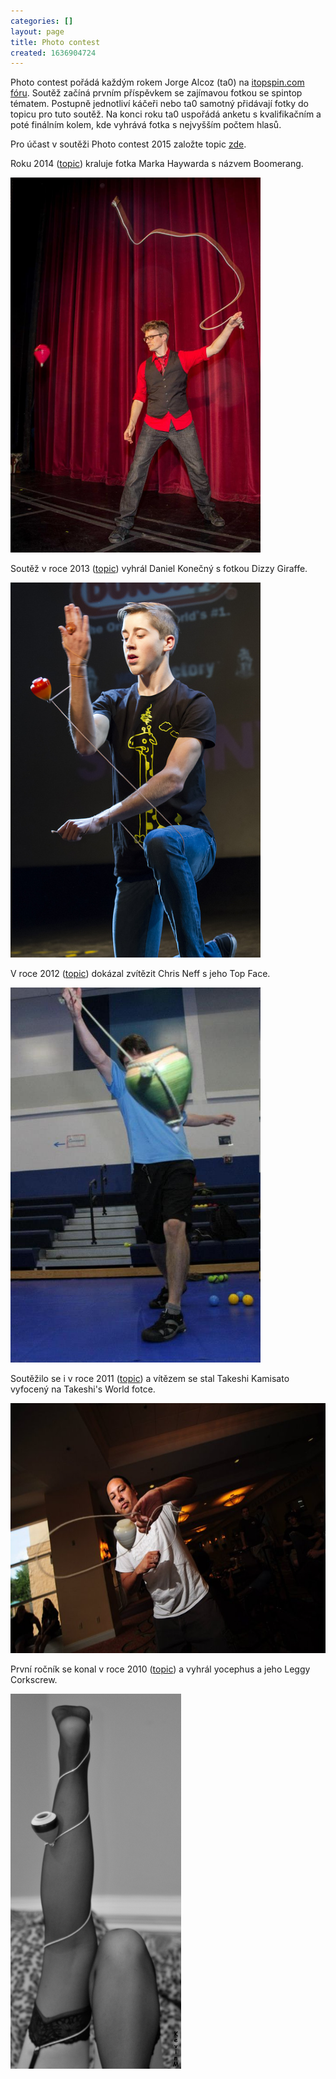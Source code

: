 ```yaml
---
categories: []
layout: page
title: Photo contest
created: 1636904724
---
```

<p>Photo contest pořádá každým rokem Jorge Alcoz (ta0) na <a href="http://www.ta0.com/forum/index.php">itopspin.com fóru</a>. Soutěž začíná prvním příspěvkem se zajímavou fotkou se spintop tématem. Postupně jednotliví káčeři nebo ta0 samotný přidávají fotky do topicu pro tuto soutěž. Na konci roku ta0 uspořádá anketu s kvalifikačním a poté finálním kolem, kde vyhrává fotka s nejvyšším počtem hlasů.</p>



<p>Pro účast v soutěži Photo contest 2015 založte topic <a href="http://www.ta0.com/forum/index.php/board,2.0.html" target="_blank">zde</a>.</p>



<p>Roku 2014 (<a href="http://www.ta0.com/forum/index.php/topic,3685.0.html" target="_blank">topic</a>) kraluje fotka Marka Haywarda s názvem Boomerang.</p>



<p><img alt="" src="/images/Photo_contest/Photo%20Contest%20-%20Boomerang.jpg" style="width: 400px; height: 600px;" /></p>



<p>Soutěž v roce 2013 (<a href="http://www.ta0.com/forum/index.php/topic,3145.0.html">topic</a>) vyhrál Daniel Konečný s fotkou Dizzy Giraffe.</p>



<p><img alt="" src="/images/Photo_contest/Photo%20contest%20-%20Dizzy%20Giraffe.jpg" style="height:600px; width:400px" /></p>



<p>V roce 2012 (<a href="http://www.ta0.com/forum/index.php/topic,2646.0.html">topic</a>) dokázal zvítězit Chris Neff s jeho Top Face.</p>



<p><img alt="" src="/images/Photo_contest/Photo%20contest%20-%20Top%20Face.jpg" style="height:600px; width:400px" /></p>



<p>Soutěžilo se i v roce 2011 (<a href="http://www.ta0.com/forum/index.php/topic,2032.0.html">topic</a>) a vítězem se stal&nbsp;Takeshi Kamisato vyfocený na&nbsp;Takeshi's World fotce.</p>



<p><img alt="" src="/images/Photo_contest/Photo%20contest%20-%20Takeshi%27s%20World.jpg" style="height:400px; width:603px" /></p>



<p>První ročník se konal v roce 2010 (<a href="http://www.ta0.com/forum/index.php/topic,503.0.html">topic</a>) a vyhrál&nbsp;yocephus a jeho Leggy Corkscrew.</p>



<p><img alt="" src="/images/Photo_contest/Photo%20contest%20-%20Leggy%20Corkscrew.jpg" style="height:600px; width:273px" /></p>

